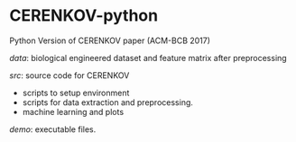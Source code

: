 # CERENKOV-python
Python Version of CERENKOV paper (ACM-BCB 2017)

*data*: biological engineered dataset and feature matrix after preprocessing

*src*: source code for CERENKOV

- scripts to setup environment
- scripts for data extraction and preprocessing.
- machine learning and plots

*demo*: executable files.
